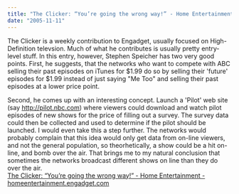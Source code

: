 ```yaml
---
title: "The Clicker: “You’re going the wrong way!” - Home Entertainment - homeentertainment.engadget.com"
date: "2005-11-11"
---
```


The Clicker is a weekly contribution to Engadget, usually focused on High-Definition televsion. Much of what he contributes is usually pretty entry-level stuff. In this entry, however, Stephen Speicher has two very good points. First, he suggests, that the networks who want to compete with ABC selling their past episodes on iTunes for $1.99 do so by selling their 'future' episodes for $1.99 instead of just saying "Me Too" and selling their past episodes at a lower price point.  
  
Second, he comes up with an interesting concept. Launch a 'Pilot' web site (say http://pilot.nbc.com) where viewers could download and watch pilot episodes of new shows for the price of filling out a survey. The survey data could then be collected and used to determine if the pilot should be launched. I would even take this a step further. The networks would probably complain that this idea would only get data from on-line viewers, and not the general population, so theorhetically, a show could be a hit on-line, and bomb over the air. That brings me to my natural conclusion that sometimes the networks broadcast different shows on line than they do over the air.  
[The Clicker: “You’re going the wrong way!” - Home Entertainment - homeentertainment.engadget.com](http://homeentertainment.engadget.com/entry/1234000667067504/)
